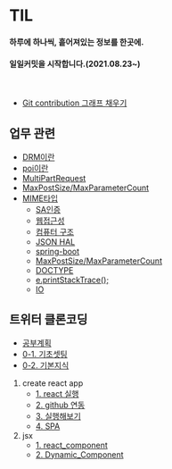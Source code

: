 # TIL

#### 하루에 하나씩, 흩어져있는 정보를 한곳에.
####  일일커밋을 시작합니다.(2021.08.23~)
<br>


<!-- 개괄은 이렇게 사용하기로 합니다. -->
<!-- 
폴더 이름엔 스페이스 공백이 있으면 링크 인식이 안됩니다.
## 대주제
* 폴더 이름
    + 소주제
        - [제목](./폴더이름/경로.md)
        - 쭉쭉 쓰기 
-->

<!-- Git push 메시지 -->
<!--
git add .
git commit -m "커밋메시지"
git push origin
 -->
 
<!-- Git 내용 업데이트 -->
<!--
git pull origin
아무것도 없는 상태에서 연결하는건 git clone이다.
 -->

* [Git contribution 그래프 채우기](./Git_contribution.md)


## 업무 관련
* [DRM이란](./업무지식/DRM.md)
* [poi이란](./업무지식/poi.md)
* [MultiPartRequest](./업무지식/MultiPartRequest.md)
* [MaxPostSize/MaxParameterCount](./업무지식/MaxPostSize.md)
* [MIME타입](./업무지식/MimeType.md)
    + [SA인증](./업무지식/SA인증.md)
    + [웹접근성](./업무지식/웹접근성.md)
    + [컴퓨터 구조](./업무지식/컴퓨터구조.md)
    + [JSON HAL](./업무지식/JSON_HAL.md)
    + [spring-boot](./업무지식/spring-boot.md)
    + [MaxPostSize/MaxParameterCount](./업무지식/MaxPostSize.md)
    + [DOCTYPE](./업무지식/DOCTYPE.md)
    + [e.printStackTrace();](./업무지식/e.printStackTrace();.md)
    + [IO](./업무지식/IO.md)


    

## 트위터 클론코딩
* [공부계획](./트위터_클론코딩/계획.md)
* [0-1. 기초셋팅](./트위터_클론코딩/셋팅.md)
* [0-2. 기본지식](./트위터_클론코딩/기본지식.md)
1. create react app
    + [1. react 실행](./트위터_클론코딩/react_실행.md)
    + [2. github 연동](./트위터_클론코딩/github_연동.md)
    + [3. 실행해보기](./트위터_클론코딩/실행해보기.md)
    + [4. SPA](./트위터_클론코딩/SPA.md)
2. jsx
    + [1. react_component](./트위터_클론코딩/react_component.md)
    + [2. Dynamic_Component](./트위터_클론코딩/Dynamic_Component.md)